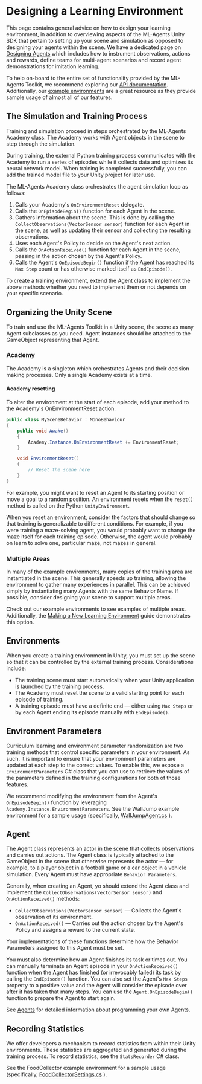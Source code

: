 # Designing a Learning Environment

This page contains general advice on how to design your learning environment, in
addition to overviewing aspects of the ML-Agents Unity SDK that pertain to
setting up your scene and simulation as opposed to designing your agents within
the scene. We have a dedicated page on
[Designing Agents](Learning-Environment-Design-Agents.md) which includes how to
instrument observations, actions and rewards, define teams for multi-agent
scenarios and record agent demonstrations for imitation learning.

To help on-board to the entire set of functionality provided by the ML-Agents
Toolkit, we recommend exploring our [API documentation](API-Reference.md).
Additionally, our [example environments](Learning-Environment-Examples.md) are a
great resource as they provide sample usage of almost all of our features.

## The Simulation and Training Process

Training and simulation proceed in steps orchestrated by the ML-Agents Academy
class. The Academy works with Agent objects in the scene to step through the
simulation.

During training, the external Python training process communicates with the
Academy to run a series of episodes while it collects data and optimizes its
neural network model. When training is completed successfully, you can add the
trained model file to your Unity project for later use.

The ML-Agents Academy class orchestrates the agent simulation loop as follows:

1. Calls your Academy's `OnEnvironmentReset` delegate.
1. Calls the `OnEpisodeBegin()` function for each Agent in the scene.
1. Gathers information about the scene. This is done by calling the
  `CollectObservations(VectorSensor sensor)` function for each Agent in the
  scene, as well as updating their sensor and collecting the resulting
  observations.
1. Uses each Agent's Policy to decide on the Agent's next action.
1. Calls the `OnActionReceived()` function for each Agent in the scene, passing
   in the action chosen by the Agent's Policy.
1. Calls the Agent's `OnEpisodeBegin()` function if the Agent has reached its
   `Max Step` count or has otherwise marked itself as `EndEpisode()`.

To create a training environment, extend the Agent class to implement the above
methods whether you need to implement them or not depends on your specific
scenario.

## Organizing the Unity Scene

To train and use the ML-Agents Toolkit in a Unity scene, the scene as many Agent
subclasses as you need. Agent instances should be attached to the GameObject
representing that Agent.

### Academy

The Academy is a singleton which orchestrates Agents and their decision making
processes. Only a single Academy exists at a time.

#### Academy resetting

To alter the environment at the start of each episode, add your method to the
Academy's OnEnvironmentReset action.

```csharp
public class MySceneBehavior : MonoBehaviour
{
    public void Awake()
    {
        Academy.Instance.OnEnvironmentReset += EnvironmentReset;
    }

    void EnvironmentReset()
    {
        // Reset the scene here
    }
}
```

For example, you might want to reset an Agent to its starting position or move a
goal to a random position. An environment resets when the `reset()` method is
called on the Python `UnityEnvironment`.

When you reset an environment, consider the factors that should change so that
training is generalizable to different conditions. For example, if you were
training a maze-solving agent, you would probably want to change the maze itself
for each training episode. Otherwise, the agent would probably on learn to solve
one, particular maze, not mazes in general.

### Multiple Areas

In many of the example environments, many copies of the training area are
instantiated in the scene. This generally speeds up training, allowing the
environment to gather many experiences in parallel. This can be achieved simply
by instantiating many Agents with the same Behavior Name. If possible, consider
designing your scene to support multiple areas.

Check out our example environments to see examples of multiple areas.
Additionally, the
[Making a New Learning Environment](Learning-Environment-Create-New.md#optional-multiple-training-areas-within-the-same-scene)
guide demonstrates this option.

## Environments

When you create a training environment in Unity, you must set up the scene so
that it can be controlled by the external training process. Considerations
include:

- The training scene must start automatically when your Unity application is
  launched by the training process.
- The Academy must reset the scene to a valid starting point for each episode of
  training.
- A training episode must have a definite end — either using `Max Steps` or by
  each Agent ending its episode manually with `EndEpisode()`.

## Environment Parameters

Curriculum learning and environment parameter randomization are two training
methods that control specific parameters in your environment. As such, it is
important to ensure that your environment parameters are updated at each step to
the correct values. To enable this, we expose a `EnvironmentParameters` C# class
that you can use to retrieve the values of the parameters defined in the
training configurations for both of those features.

We recommend modifying the environment from the Agent's `OnEpisodeBegin()`
function by leveraging `Academy.Instance.EnvironmentParameters`. See the
WallJump example environment for a sample usage (specifically,
[WallJumpAgent.cs](../Project/Assets/ML-Agents/Examples/WallJump/Scripts/WallJumpAgent.cs)
).

## Agent

The Agent class represents an actor in the scene that collects observations and
carries out actions. The Agent class is typically attached to the GameObject in
the scene that otherwise represents the actor — for example, to a player object
in a football game or a car object in a vehicle simulation. Every Agent must
have appropriate `Behavior Parameters`.

Generally, when creating an Agent, yo should extend the Agent class and implement
the `CollectObservations(VectorSensor sensor)` and `OnActionReceived()` methods:

- `CollectObservations(VectorSensor sensor)` — Collects the Agent's observation
  of its environment.
- `OnActionReceived()` — Carries out the action chosen by the Agent's Policy and
  assigns a reward to the current state.

Your implementations of these functions determine how the Behavior Parameters
assigned to this Agent must be set.

You must also determine how an Agent finishes its task or times out. You can
manually terminate an Agent episode in your `OnActionReceived()` function when
the Agent has finished (or irrevocably failed) its task by calling the
`EndEpisode()` function. You can also set the Agent's `Max Steps` property to a
positive value and the Agent will consider the episode over after it has taken
that many steps. You can use the `Agent.OnEpisodeBegin()` function to prepare
the Agent to start again.

See [Agents](Learning-Environment-Design-Agents.md) for detailed information
about programming your own Agents.

## Recording Statistics

We offer developers a mechanism to record statistics from within their Unity
environments. These statistics are aggregated and generated during the training
process. To record statistics, see the `StatsRecorder` C# class.

See the FoodCollector example environment for a sample usage (specifically,
[FoodCollectorSettings.cs](../Project/Assets/ML-Agents/Examples/FoodCollector/Scripts/FoodCollectorSettings.cs)
).
